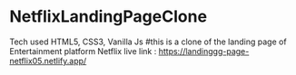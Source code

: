 # NetflixLandingPageClone
Tech used HTML5, CSS3, Vanilla Js
#this is a clone of the landing page of  Entertainment platform Netflix 
live link : https://landinggg-page-netflix05.netlify.app/
